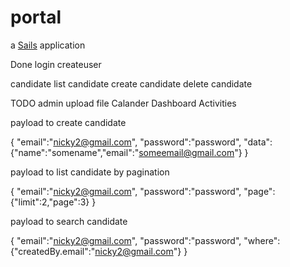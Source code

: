 # portal

a [Sails](http://sailsjs.org) application

Done
login
createuser

candidate
list candidate
create candidate
delete candidate


TODO
admin
upload file
Calander
Dashboard
Activities



payload to create candidate

{
"email":"nicky2@gmail.com",
"password":"password",
"data":{"name":"somename","email":"someemail@gmail.com"}
}

payload to list candidate by pagination

{
"email":"nicky2@gmail.com",
"password":"password",
"page":{"limit":2,"page":3}
}


payload to search candidate

{
"email":"nicky2@gmail.com",
"password":"password",
"where":{"createdBy.email":"nicky2@gmail.com"}
}
